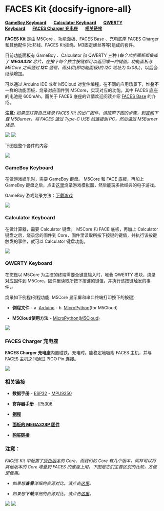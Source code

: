 # FACES Kit {docsify-ignore-all}

**[GameBoy Keyboard](#gameBoy-keyboard)**&nbsp;&nbsp;&nbsp;&nbsp;&nbsp;&nbsp;**[Calculator Keyboard](#calculator-keyboard)**&nbsp;&nbsp;&nbsp;&nbsp;&nbsp;&nbsp;**[QWERTY Keyboard](#qeerty-keyboard)**&nbsp;&nbsp;&nbsp;&nbsp;&nbsp;&nbsp;**[FACES Charger 充电座](#faces-charger-充电座)**&nbsp;&nbsp;&nbsp;&nbsp;&nbsp;&nbsp;**[相关链接](#相关链接)**

**FACES Kit** 是由 M5Core 、功能面板、FACES Base 、充电底座 FACES Charger 和其他配件(杜邦线、FACES Kit挂绳、M3固定螺丝等等)组成的套件。

目前功能面板有 GameBoy 、Calculator 和 QWERTY 三种 (*每个功能面板都集成了 **MEGA328** 芯片，在按下每个独立按键都可以返回唯一的键值。功能面板与 M5Core 之间通过 **I2C** 通信，而从机(即功能面板)的 I2C 地址为 0x08。*)，以后会继续增加。

可以通过 Arduino IDE 或者 M5Cloud 对套件编程，在不同的应用场景下，堆叠不一样的功能面板，烧录对应固件到 M5Core，实现对应的功能。其中 FACES 底座的电池是 600mAh。而关于 FACES 底座的详情欢迎阅读介绍 [FACES Base](https://docs.m5stack.com/#/zh_CN/base/face_base) 的介绍。

**注意:** *如果您打算自己烧录 FACES Kit 的出厂固件，请按照下图的步骤，到[官网](https://m5stack.com/download)下载 M5Burner。将 FACES 通过 Type-C USB 线连接到 PC，然后通过 M5Burner 烧录。*

<img src="assets/img/product_pics/core/faces_kit/download_faces_firmware_01.png">

<img src="assets/img/product_pics/core/faces_kit/download_faces_firmware_02.png">

下图是整个套件的内容

<img src="assets/img/product_pics/core/faces_kit/faces_kit.png">

### GameBoy Keyboard

在做游戏娱乐时，需要 GameBoy 键盘。
M5Core 和 FACE 底板，再加上 GameBoy 键盘之后，点击[这里](https://docs.m5stack.com/#/zh_CN/quick_start/faces/gameboy_burn_a_nes_game)烧录游戏模拟器，然后能玩多款经典的电子游戏。

GameBoy 游戏烧录方法：[下载游戏](https://docs.m5stack.com/#/zh_CN/quick_start/faces/gameboy_burn_a_nes_game)

<img src="assets/img/product_pics/core/faces_kit/gameboy_01.png">

### Calculator Keyboard

在做计算器，需要 Calculator 键盘。
M5Core 和 FACE 底板，再加上 Calculator 键盘之后，烧录您的固件到 Core，固件里读取所按下按键的键值，并执行该按键触发的事件，就可以 Calculator 键盘功能。

<img src="assets/img/product_pics/core/faces_kit/calculator.png">

### QWERTY Keyboard

在您做以 M5Core 为主控的终端需要全键盘输入时，堆叠 QWERTY 模块，烧录对应固件到 M5Core，固件里读取所按下按键的键值，并执行该按键触发的事件，。


烧录如下例程(例程功能: M5Core 显示屏和串口终端打印按下的按键)

-  **例程文件** - a. [Arduino](https://github.com/m5stack/M5Stack/tree/master/examples/Modules/FACES) - b. [MicroPython](https://github.com/m5stack/M5Cloud/tree/master/examples/FACES)(for M5Cloud)

-  **M5Cloud使用方法** - [MicroPython(M5Cloud)](https://docs.m5stack.com/#/zh_CN/quick_start/m5core/m5stack_core_get_started_MicroPython_m5cloud)

<img src="assets/img/product_pics/core/faces_kit/qwerty.png">


### FACES Charger 充电座

**FACES Charger 充电座**内置磁铁，充电时，能稳定地吸附 FACES 主机，并与 FACES 主机之间通过 PIGO Pin 连接。

<img src="assets/img/product_pics/core/faces_kit/charger.png">

### 相关链接

- **数据手册** - [ESP32](https://www.espressif.com/sites/default/files/documentation/esp32_datasheet_cn.pdf) - [MPU9250](https://www.invensense.com/download-pdf/mpu-9250-datasheet/)

- **寄存器手册** - [IP5306](https://github.com/m5stack/M5-Schematic/blob/master/Core/IIC_IP5306_REG_V1.4.pdf)

- **[例程](https://github.com/m5stack/M5Stack/tree/master/examples/Modules/FACES)**

- **[面板的 MEGA328P 固件](https://github.com/m5stack/FACES-Firmware)**

- **[购买链接](https://item.taobao.com/item.htm?spm=a1z10.3-c.w4002-1172588106.15.686c425eRw6D4J&id=562810115476)**

### 注意：

*FACES Kit 中配置了[灰色版本](https://docs.m5stack.com/#/zh_CN/core/gray)的 Core，而我们的 Core 有几个版本，同样可以将其他版本的 Core 堆叠到 FACES 的底座上用。下图是它们主要区别的比较，方便您使用。*

- *如果想**查看**详细的资源对比，请点击[这里](https://github.com/m5stack/M5-Schematic/blob/master/Core/hardware_difference_between_cores_zh_CN.md)。*

- *如果想**下载**详细的资源对比，请点击[这里](https://github.com/m5stack/M5-Schematic/blob/master/Core/M5%20Core%20Detailed%20Comparison.xlsx)。*

<!-- <img src="assets/img/product_pics/core/core_comparison_04_zh_CN.png"> -->

<img src="https://m5stack.oss-cn-shenzhen.aliyuncs.com/image/m5-docs_table/core_comparison/core_main_comparison_04_zh_CN.png">

<img src="https://m5stack.oss-cn-shenzhen.aliyuncs.com/image/m5-docs_table/core_comparison/core_main_comparison_05_zh_CN.png">